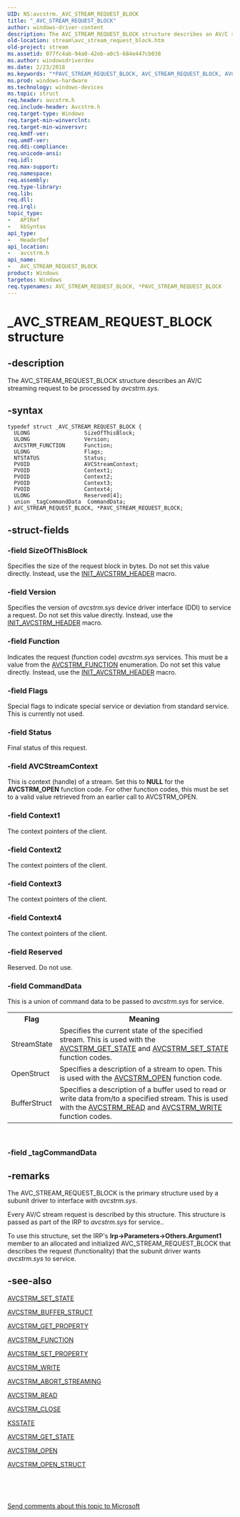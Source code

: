 ```yaml
---
UID: NS:avcstrm._AVC_STREAM_REQUEST_BLOCK
title: "_AVC_STREAM_REQUEST_BLOCK"
author: windows-driver-content
description: The AVC_STREAM_REQUEST_BLOCK structure describes an AV/C streaming request to be processed by avcstrm.sys.
old-location: stream\avc_stream_request_block.htm
old-project: stream
ms.assetid: 077fc4ab-94a0-42eb-a0c5-684e447cb038
ms.author: windowsdriverdev
ms.date: 2/23/2018
ms.keywords: "*PAVC_STREAM_REQUEST_BLOCK, AVC_STREAM_REQUEST_BLOCK, AVC_STREAM_REQUEST_BLOCK structure [Streaming Media Devices], PAVC_STREAM_REQUEST_BLOCK, PAVC_STREAM_REQUEST_BLOCK structure pointer [Streaming Media Devices], _AVC_STREAM_REQUEST_BLOCK, avcsref_1ea2a63f-ba4a-4fc3-834c-0f0a88de5023.xml, avcstrm/AVC_STREAM_REQUEST_BLOCK, avcstrm/PAVC_STREAM_REQUEST_BLOCK, stream.avc_stream_request_block"
ms.prod: windows-hardware
ms.technology: windows-devices
ms.topic: struct
req.header: avcstrm.h
req.include-header: Avcstrm.h
req.target-type: Windows
req.target-min-winverclnt: 
req.target-min-winversvr: 
req.kmdf-ver: 
req.umdf-ver: 
req.ddi-compliance: 
req.unicode-ansi: 
req.idl: 
req.max-support: 
req.namespace: 
req.assembly: 
req.type-library: 
req.lib: 
req.dll: 
req.irql: 
topic_type:
-	APIRef
-	kbSyntax
api_type:
-	HeaderDef
api_location:
-	avcstrm.h
api_name:
-	AVC_STREAM_REQUEST_BLOCK
product: Windows
targetos: Windows
req.typenames: AVC_STREAM_REQUEST_BLOCK, *PAVC_STREAM_REQUEST_BLOCK
---
```


# _AVC_STREAM_REQUEST_BLOCK structure


## -description


The AVC_STREAM_REQUEST_BLOCK structure describes an AV/C streaming request to be processed by <i>avcstrm.sys</i>.


## -syntax


````
typedef struct _AVC_STREAM_REQUEST_BLOCK {
  ULONG                 SizeOfThisBlock;
  ULONG                 Version;
  AVCSTRM_FUNCTION      Function;
  ULONG                 Flags;
  NTSTATUS              Status;
  PVOID                 AVCStreamContext;
  PVOID                 Context1;
  PVOID                 Context2;
  PVOID                 Context3;
  PVOID                 Context4;
  ULONG                 Reserved[4];
  union _tagCommandData  CommandData;
} AVC_STREAM_REQUEST_BLOCK, *PAVC_STREAM_REQUEST_BLOCK;
````


## -struct-fields




### -field SizeOfThisBlock

Specifies the size of the request block in bytes. Do not set this value directly. Instead, use the <a href="..\avcstrm\nf-avcstrm-init_avcstrm_header.md">INIT_AVCSTRM_HEADER</a> macro.


### -field Version

Specifies the version of <i>avcstrm.sys</i> device driver interface (DDI) to service a request. Do not set this value directly. Instead, use the <a href="..\avcstrm\nf-avcstrm-init_avcstrm_header.md">INIT_AVCSTRM_HEADER</a> macro.


### -field Function

Indicates the request (function code) <i>avcstrm.sys</i> services. This must be a value from the <a href="..\avcstrm\ne-avcstrm-_avcstrm_function.md">AVCSTRM_FUNCTION</a> enumeration. Do not set this value directly. Instead, use the <a href="..\avcstrm\nf-avcstrm-init_avcstrm_header.md">INIT_AVCSTRM_HEADER</a> macro.


### -field Flags

Special flags to indicate special service or deviation from standard service. This is currently not used.


### -field Status

Final status of this request.


### -field AVCStreamContext

This is context (handle) of a stream. Set this to <b>NULL</b> for the <b>AVCSTRM_OPEN</b> function code. For other function codes, this must be set to a valid value retrieved from an earlier call to AVCSTRM_OPEN.


### -field Context1

The context pointers of the client.


### -field Context2

The context pointers of the client.


### -field Context3

The context pointers of the client.


### -field Context4

The context pointers of the client.


### -field Reserved

Reserved. Do not use.


### -field CommandData

This is a union of command data to be passed to <i>avcstrm.sys</i> for service.

<table>
<tr>
<th>Flag</th>
<th>Meaning</th>
</tr>
<tr>
<td>
StreamState

</td>
<td>
Specifies the current state of the specified stream. This is used with the <a href="https://msdn.microsoft.com/library/windows/hardware/ff554124">AVCSTRM_GET_STATE</a> and <a href="https://msdn.microsoft.com/library/windows/hardware/ff554134">AVCSTRM_SET_STATE</a> function codes.

</td>
</tr>
<tr>
<td>
OpenStruct

</td>
<td>
Specifies a description of a stream to open. This is used with the <a href="https://msdn.microsoft.com/library/windows/hardware/ff554125">AVCSTRM_OPEN</a> function code.

</td>
</tr>
<tr>
<td>
BufferStruct

</td>
<td>
Specifies a description of a buffer used to read or write data from/to a specified stream. This is used with the <a href="https://msdn.microsoft.com/library/windows/hardware/ff554130">AVCSTRM_READ</a> and <a href="https://msdn.microsoft.com/library/windows/hardware/ff554135">AVCSTRM_WRITE</a> function codes.

</td>
</tr>
</table>
 


### -field _tagCommandData

 




## -remarks



The AVC_STREAM_REQUEST_BLOCK is the primary structure used by a subunit driver to interface with <i>avcstrm.sys</i>.

Every AV/C stream request is described by this structure. This structure is passed as part of the IRP to <i>avcstrm.sys</i> for service..

To use this structure, set the IRP's <b>Irp-&gt;Parameters-&gt;Others.Argument1</b> member to an allocated and initialized AVC_STREAM_REQUEST_BLOCK that describes the request (functionality) that the subunit driver wants <i>avcstrm.sys</i> to service.




## -see-also

<a href="https://msdn.microsoft.com/library/windows/hardware/ff554134">AVCSTRM_SET_STATE</a>



<a href="..\avcstrm\ns-avcstrm-_avcstrm_buffer_struct.md">AVCSTRM_BUFFER_STRUCT</a>



<a href="https://msdn.microsoft.com/library/windows/hardware/ff554121">AVCSTRM_GET_PROPERTY</a>



<a href="..\avcstrm\ne-avcstrm-_avcstrm_function.md">AVCSTRM_FUNCTION</a>



<a href="https://msdn.microsoft.com/library/windows/hardware/ff554132">AVCSTRM_SET_PROPERTY</a>



<a href="https://msdn.microsoft.com/library/windows/hardware/ff554135">AVCSTRM_WRITE</a>



<a href="https://msdn.microsoft.com/library/windows/hardware/ff554107">AVCSTRM_ABORT_STREAMING</a>



<a href="https://msdn.microsoft.com/library/windows/hardware/ff554130">AVCSTRM_READ</a>



<a href="https://msdn.microsoft.com/library/windows/hardware/ff554110">AVCSTRM_CLOSE</a>



<a href="..\ks\ne-ks-pksstate.md">KSSTATE</a>



<a href="https://msdn.microsoft.com/library/windows/hardware/ff554124">AVCSTRM_GET_STATE</a>



<a href="https://msdn.microsoft.com/library/windows/hardware/ff554125">AVCSTRM_OPEN</a>



<a href="..\avcstrm\ns-avcstrm-_avcstrm_open_struct.md">AVCSTRM_OPEN_STRUCT</a>



 

 

<a href="mailto:wsddocfb@microsoft.com?subject=Documentation%20feedback [stream\stream]:%20AVC_STREAM_REQUEST_BLOCK structure%20 RELEASE:%20(2/23/2018)&amp;body=%0A%0APRIVACY STATEMENT%0A%0AWe use your feedback to improve the documentation. We don't use your email address for any other purpose, and we'll remove your email address from our system after the issue that you're reporting is fixed. While we're working to fix this issue, we might send you an email message to ask for more info. Later, we might also send you an email message to let you know that we've addressed your feedback.%0A%0AFor more info about Microsoft's privacy policy, see http://privacy.microsoft.com/en-us/default.aspx." title="Send comments about this topic to Microsoft">Send comments about this topic to Microsoft</a>

